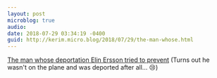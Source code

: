 ```yaml
---
layout: post
microblog: true
audio: 
date: 2018-07-29 03:34:19 -0400
guid: http://kerim.micro.blog/2018/07/29/the-man-whose.html
---
```

[The man whose deportation Elin Ersson tried to prevent](https://www.dw.com/en/the-man-whose-deportation-elin-ersson-tried-to-prevent/a-44841129?maca=en-Facebook-sharing) (Turns out he wasn't on the plane and was deported after all… 😢)
